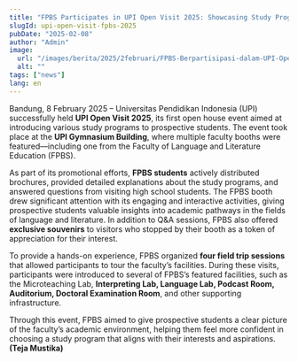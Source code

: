 ```yaml
---
title: "FPBS Participates in UPI Open Visit 2025: Showcasing Study Programs and Organizing Campus Field Trips"
slugId: upi-open-visit-fpbs-2025
pubDate: "2025-02-08"
author: "Admin"
image:
  url: "/images/berita/2025/2februari/FPBS-Berpartisipasi-dalam-UPI-Open-Visit-2025-Perkenalkan-Program-Studi-dan-Gelar-Field-Trip-Kampus-1.webp"
  alt: ""
tags: ["news"]
lang: en
---
```


Bandung, 8 February 2025 – Universitas Pendidikan Indonesia (UPI) successfully held **UPI Open Visit 2025**, its first open house event aimed at introducing various study programs to prospective students. The event took place at the **UPI Gymnasium Building**, where multiple faculty booths were featured—including one from the Faculty of Language and Literature Education (FPBS).

As part of its promotional efforts, **FPBS students** actively distributed brochures, provided detailed explanations about the study programs, and answered questions from visiting high school students. The FPBS booth drew significant attention with its engaging and interactive activities, giving prospective students valuable insights into academic pathways in the fields of language and literature. In addition to Q&A sessions, FPBS also offered **exclusive souvenirs** to visitors who stopped by their booth as a token of appreciation for their interest.

To provide a hands-on experience, FPBS organized **four field trip sessions** that allowed participants to tour the faculty’s facilities. During these visits, participants were introduced to several of FPBS’s featured facilities, such as the Microteaching Lab, **Interpreting Lab, Language Lab, Podcast Room, Auditorium, Doctoral Examination Room**, and other supporting infrastructure.

Through this event, FPBS aimed to give prospective students a clear picture of the faculty’s academic environment, helping them feel more confident in choosing a study program that aligns with their interests and aspirations. **(Teja Mustika)**
